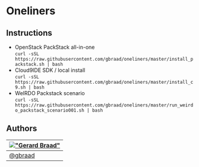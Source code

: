 Oneliners
=========


Instructions
------------

   * OpenStack PackStack all-in-one  
     `curl -sSL https://raw.githubusercontent.com/gbraad/oneliners/master/install_packstack.sh | bash`
   * Cloud9IDE SDK / local install  
     `curl -sSL https://raw.githubusercontent.com/gbraad/oneliners/master/install_c9.sh | bash`
   * WeIRDO Packstack scenario   
     `curl -sSL https://raw.githubusercontent.com/gbraad/oneliners/master/run_weirdo_packstack_scenario001.sh | bash`


Authors
-------

| [!["Gerard Braad"](http://gravatar.com/avatar/e466994eea3c2a1672564e45aca844d0.png?s=60)](http://gbraad.nl "Gerard Braad <me@gbraad.nl>") |
|---|
| [@gbraad](https://twitter.com/gbraad)  |
